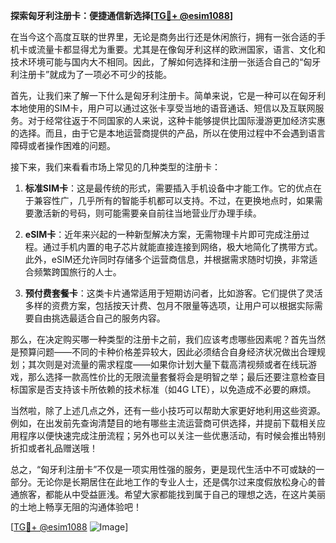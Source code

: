 **探索匈牙利注册卡：便捷通信新选择[[TG💪+ @esim1088](https://t.me/s/esim1088)]**

在当今这个高度互联的世界里，无论是商务出行还是休闲旅行，拥有一张合适的手机卡或流量卡都显得尤为重要。尤其是在像匈牙利这样的欧洲国家，语言、文化和技术环境可能与国内大不相同。因此，了解如何选择和注册一张适合自己的“匈牙利注册卡”就成为了一项必不可少的技能。

首先，让我们来了解一下什么是匈牙利注册卡。简单来说，它是一种可以在匈牙利本地使用的SIM卡，用户可以通过这张卡享受当地的语音通话、短信以及互联网服务。对于经常往返于不同国家的人来说，这种卡能够提供比国际漫游更加经济实惠的选择。而且，由于它是本地运营商提供的产品，所以在使用过程中不会遇到语言障碍或者操作困难的问题。

接下来，我们来看看市场上常见的几种类型的注册卡：

1. **标准SIM卡**：这是最传统的形式，需要插入手机设备中才能工作。它的优点在于兼容性广，几乎所有的智能手机都可以支持。不过，在更换地点时，如果需要激活新的号码，则可能需要亲自前往当地营业厅办理手续。

2. **eSIM卡**：近年来兴起的一种新型解决方案，无需物理卡片即可完成注册过程。通过手机内置的电子芯片就能直接连接到网络，极大地简化了携带方式。此外，eSIM还允许同时存储多个运营商信息，并根据需求随时切换，非常适合频繁跨国旅行的人士。

3. **预付费套餐卡**：这类卡片通常适用于短期访问者，比如游客。它们提供了灵活多样的资费方案，包括按天计费、包月不限量等选项，让用户可以根据实际需要自由挑选最适合自己的服务内容。

那么，在决定购买哪一种类型的注册卡之前，我们应该考虑哪些因素呢？首先当然是预算问题——不同的卡种价格差异较大，因此必须结合自身经济状况做出合理规划；其次则是对流量的需求程度——如果你计划大量下载高清视频或者在线玩游戏，那么选择一款高性价比的无限流量套餐将会是明智之举；最后还要注意检查目标国家是否支持该卡所依赖的技术标准（如4G LTE），以免造成不必要的麻烦。

当然啦，除了上述几点之外，还有一些小技巧可以帮助大家更好地利用这些资源。例如，在出发前先查询清楚目的地有哪些主流运营商可供选择，并提前下载相关应用程序以便快速完成注册流程；另外也可以关注一些优惠活动，有时候会推出特别折扣或者礼品赠送哦！

总之，“匈牙利注册卡”不仅是一项实用性强的服务，更是现代生活中不可或缺的一部分。无论你是长期居住在此地工作的专业人士，还是偶尔过来度假放松身心的普通旅客，都能从中受益匪浅。希望大家都能找到属于自己的理想之选，在这片美丽的土地上畅享无阻的沟通体验吧！

[[TG💪+ @esim1088](https://t.me/s/esim1088) ![Image](https://i.postimg.cc/4NQfJmqS/Snipaste-2025-05-13-00-14-12.png)]